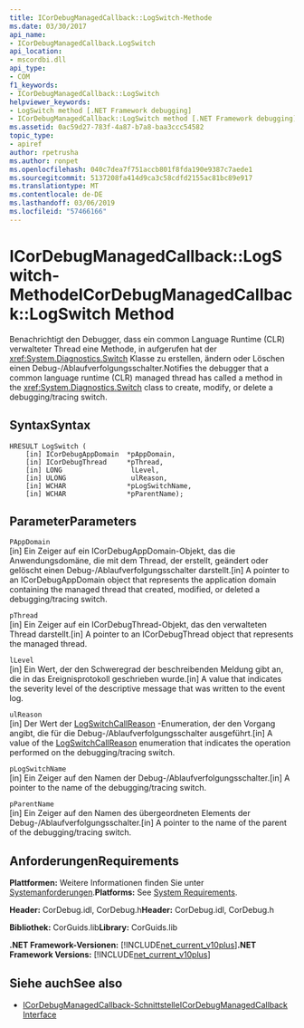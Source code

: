 ```yaml
---
title: ICorDebugManagedCallback::LogSwitch-Methode
ms.date: 03/30/2017
api_name:
- ICorDebugManagedCallback.LogSwitch
api_location:
- mscordbi.dll
api_type:
- COM
f1_keywords:
- ICorDebugManagedCallback::LogSwitch
helpviewer_keywords:
- LogSwitch method [.NET Framework debugging]
- ICorDebugManagedCallback::LogSwitch method [.NET Framework debugging]
ms.assetid: 0ac59d27-783f-4a87-b7a8-baa3ccc54582
topic_type:
- apiref
author: rpetrusha
ms.author: ronpet
ms.openlocfilehash: 040c7dea7f751accb801f8fda190e9387c7aede1
ms.sourcegitcommit: 5137208fa414d9ca3c58cdfd2155ac81bc89e917
ms.translationtype: MT
ms.contentlocale: de-DE
ms.lasthandoff: 03/06/2019
ms.locfileid: "57466166"
---
```

# <a name="icordebugmanagedcallbacklogswitch-method"></a><span data-ttu-id="be8bc-102">ICorDebugManagedCallback::LogSwitch-Methode</span><span class="sxs-lookup"><span data-stu-id="be8bc-102">ICorDebugManagedCallback::LogSwitch Method</span></span>
<span data-ttu-id="be8bc-103">Benachrichtigt den Debugger, dass ein common Language Runtime (CLR) verwalteter Thread eine Methode, in aufgerufen hat der <xref:System.Diagnostics.Switch> Klasse zu erstellen, ändern oder Löschen einen Debug-/Ablaufverfolgungsschalter.</span><span class="sxs-lookup"><span data-stu-id="be8bc-103">Notifies the debugger that a common language runtime (CLR) managed thread has called a method in the <xref:System.Diagnostics.Switch> class to create, modify, or delete a debugging/tracing switch.</span></span>  
  
## <a name="syntax"></a><span data-ttu-id="be8bc-104">Syntax</span><span class="sxs-lookup"><span data-stu-id="be8bc-104">Syntax</span></span>  
  
```  
HRESULT LogSwitch (  
    [in] ICorDebugAppDomain  *pAppDomain,  
    [in] ICorDebugThread     *pThread,  
    [in] LONG                 lLevel,  
    [in] ULONG                ulReason,  
    [in] WCHAR               *pLogSwitchName,  
    [in] WCHAR               *pParentName);  
```  
  
## <a name="parameters"></a><span data-ttu-id="be8bc-105">Parameter</span><span class="sxs-lookup"><span data-stu-id="be8bc-105">Parameters</span></span>  
 `PAppDomain`  
 <span data-ttu-id="be8bc-106">[in] Ein Zeiger auf ein ICorDebugAppDomain-Objekt, das die Anwendungsdomäne, die mit dem Thread, der erstellt, geändert oder gelöscht einen Debug-/Ablaufverfolgungsschalter darstellt.</span><span class="sxs-lookup"><span data-stu-id="be8bc-106">[in] A pointer to an ICorDebugAppDomain object that represents the application domain containing the managed thread that created, modified, or deleted a debugging/tracing switch.</span></span>  
  
 `pThread`  
 <span data-ttu-id="be8bc-107">[in] Ein Zeiger auf ein ICorDebugThread-Objekt, das den verwalteten Thread darstellt.</span><span class="sxs-lookup"><span data-stu-id="be8bc-107">[in] A pointer to an ICorDebugThread object that represents the managed thread.</span></span>  
  
 `lLevel`  
 <span data-ttu-id="be8bc-108">[in] Ein Wert, der den Schweregrad der beschreibenden Meldung gibt an, die in das Ereignisprotokoll geschrieben wurde.</span><span class="sxs-lookup"><span data-stu-id="be8bc-108">[in] A value that indicates the severity level of the descriptive message that was written to the event log.</span></span>  
  
 `ulReason`  
 <span data-ttu-id="be8bc-109">[in] Der Wert der [LogSwitchCallReason](../../../../docs/framework/unmanaged-api/debugging/logswitchcallreason-enumeration.md) -Enumeration, der den Vorgang angibt, die für die Debug-/Ablaufverfolgungsschalter ausgeführt.</span><span class="sxs-lookup"><span data-stu-id="be8bc-109">[in] A value of the [LogSwitchCallReason](../../../../docs/framework/unmanaged-api/debugging/logswitchcallreason-enumeration.md) enumeration that indicates the operation performed on the debugging/tracing switch.</span></span>  
  
 `pLogSwitchName`  
 <span data-ttu-id="be8bc-110">[in] Ein Zeiger auf den Namen der Debug-/Ablaufverfolgungsschalter.</span><span class="sxs-lookup"><span data-stu-id="be8bc-110">[in] A pointer to the name of the debugging/tracing switch.</span></span>  
  
 `pParentName`  
 <span data-ttu-id="be8bc-111">[in] Ein Zeiger auf den Namen des übergeordneten Elements der Debug-/Ablaufverfolgungsschalter.</span><span class="sxs-lookup"><span data-stu-id="be8bc-111">[in] A pointer to the name of the parent of the debugging/tracing switch.</span></span>  
  
## <a name="requirements"></a><span data-ttu-id="be8bc-112">Anforderungen</span><span class="sxs-lookup"><span data-stu-id="be8bc-112">Requirements</span></span>  
 <span data-ttu-id="be8bc-113">**Plattformen:** Weitere Informationen finden Sie unter [Systemanforderungen](../../../../docs/framework/get-started/system-requirements.md).</span><span class="sxs-lookup"><span data-stu-id="be8bc-113">**Platforms:** See [System Requirements](../../../../docs/framework/get-started/system-requirements.md).</span></span>  
  
 <span data-ttu-id="be8bc-114">**Header:** CorDebug.idl, CorDebug.h</span><span class="sxs-lookup"><span data-stu-id="be8bc-114">**Header:** CorDebug.idl, CorDebug.h</span></span>  
  
 <span data-ttu-id="be8bc-115">**Bibliothek:** CorGuids.lib</span><span class="sxs-lookup"><span data-stu-id="be8bc-115">**Library:** CorGuids.lib</span></span>  
  
 <span data-ttu-id="be8bc-116">**.NET Framework-Versionen:** [!INCLUDE[net_current_v10plus](../../../../includes/net-current-v10plus-md.md)]</span><span class="sxs-lookup"><span data-stu-id="be8bc-116">**.NET Framework Versions:** [!INCLUDE[net_current_v10plus](../../../../includes/net-current-v10plus-md.md)]</span></span>  
  
## <a name="see-also"></a><span data-ttu-id="be8bc-117">Siehe auch</span><span class="sxs-lookup"><span data-stu-id="be8bc-117">See also</span></span>
- [<span data-ttu-id="be8bc-118">ICorDebugManagedCallback-Schnittstelle</span><span class="sxs-lookup"><span data-stu-id="be8bc-118">ICorDebugManagedCallback Interface</span></span>](../../../../docs/framework/unmanaged-api/debugging/icordebugmanagedcallback-interface.md)
